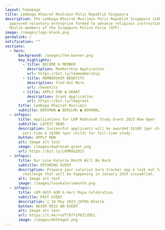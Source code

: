 ```yaml
---
layout: homepage
title: Lembaga Khairat Muslimin Polis Repablik Singapura
description: The Lembaga Khairat Muslimin Polis Repablik Singapura (LKM) is an
  approved voluntary enterprise formed to advance religious instruction among
  Muslim members of the Singapore Police Force (SPF).
image: /images/logo-black.png
permalink: /
notification: ""
sections:
  - hero:
      background: /images/lkm-banner.png
      key_highlights:
        - title: BECOME A MEMBER
          description: Membership Application
          url: https://bit.ly/lkmmembership
        - title: MEMBERSHIP BENEFITS
          description: Find Out More
          url: /benefits
        - title: APPLY FOR A GRANT
          description: Grant Application
          url: https://bit.ly/lkmgrant
      title: Lembaga Khairat Muslimin
      subtitle: BERIMAN ● BERILMU ● BERAMAL
  - infopic:
      title: Applications for LKM Madrasah Study Grant 2023 Now Open
      subtitle: LATEST NEWS
      description: Successful applicants will be awarded S$100 (per child) for
        part-time & S$300 (per child) for full-time study.
      button: APPLY NOW
      alt: Image alt text
      image: /images/madrasah-grant.png
      url: https://bit.ly/LKMMSG2023
  - infopic:
      title: Our Lose Kalorie Month Will Be Back
      subtitle: UPCOMING EVENT
      description: Prepare your calories burn tracker app & look out for our virtual
        challenge that will be happening in January 2024 insyaAllah.
      alt: Image alt text
      image: /images/losekaloriemonth.png
  - infopic:
      title: LKM 66th AGM & Hari Raya Celebration
      subtitle: PAST EVENT
      description: 📅 18 May 2023 📍HTNS Khatib
      button: NEVER MISS AN EVENT
      alt: Image alt text
      url: https://t.me/+sVTf87fzP0ZlZDE1
      image: /images/66thagm2.png
---
```

